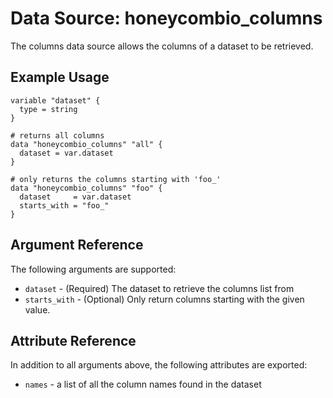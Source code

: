 # Data Source: honeycombio_columns

The columns data source allows the columns of a dataset to be retrieved.

## Example Usage

```hcl
variable "dataset" {
  type = string
}

# returns all columns
data "honeycombio_columns" "all" {
  dataset = var.dataset
}

# only returns the columns starting with 'foo_'
data "honeycombio_columns" "foo" {
  dataset     = var.dataset
  starts_with = "foo_"
}
```

## Argument Reference

The following arguments are supported:

* `dataset` - (Required) The dataset to retrieve the columns list from
* `starts_with` - (Optional) Only return columns starting with the given value.

## Attribute Reference

In addition to all arguments above, the following attributes are exported:

* `names` - a list of all the column names found in the dataset
